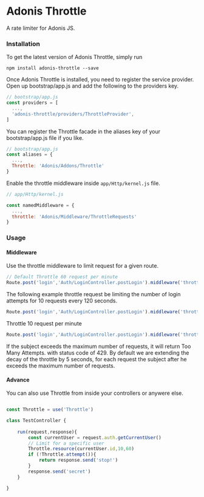 # Adonis Throttle
A rate limiter for Adonis JS.

### Installation

To get the latest version of Adonis Throttle, simply run

```
npm install adonis-throttle --save
```

Once Adonis Throttle is installed, you need to register the service provider.
Open up bootstrap/app.js and add the following to the providers key.

```js
// bootstrap/app.js 
const providers = [
  ...,
  'adonis-throttle/providers/ThrottleProvider',
]
```

You can register the Throttle facade in the aliases key of your bootstrap/app.js file if you like.

```js
// bootstrap/app.js 
const aliases = {
  ...,
  Throttle: 'Adonis/Addons/Throttle'
}
```

Enable the throttle middleware inside `app/Http/kernel.js` file.

```js
// app/Http/kernel.js 

const namedMiddleware = {
  ...,
  throttle: 'Adonis/Middleware/ThrottleRequests'
}
```

### Usage

#### Middleware

Use the throttle middleware to limit request for a given route.

```js
// Default Throttle 60 request per minute
Route.post('login','Auth/LoginController.postLogin').middleware('throttle')
```

The following example throttle request be limiting the number of login attempts for 10 requests every 120 seconds.
```js
Route.post('login','Auth/LoginController.postLogin').middleware('throttle:10,120')
```

Throttle 10 request per minute
```js
Route.post('login','Auth/LoginController.postLogin').middleware('throttle:10')
```

If the subject exceeds the maximum number of requests, it will return Too Many Attempts. with status code of 429.
By default we are extending the decay of the throttle by 5 seconds, for each request the subject after he exceeds the maximum number of requests.

#### Advance

You can also use Throttle from inside your controllers or anywere else.

```js

const Throttle = use('Throttle')

class TestController {
	
	run(request,response){
		const currentUser = request.auth.getCurrentUser()
		// Limit for a specific user
		Throttle.resource(currentUser.id,10,60)
		if (!Throttle.attempt()){
			return response.send('stop!')
		}
		response.send('secret')
	}

}